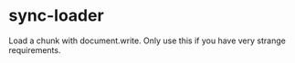 # sync-loader

Load a chunk with document.write. Only use this if you have very strange requirements.
